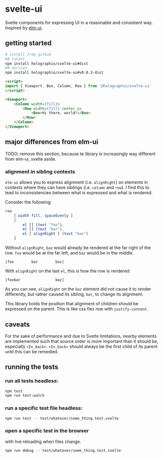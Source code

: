 # svelte-ui

Svelte components for expressing UI in a reasonable and consistent way. Inspired by [elm-ui](https://github.com/mdgriffith/elm-ui).

## getting started

```sh
# install from github
## latest
npm install holographio/svelte-ui#dist
## version
npm install holographio/svelte-ui#v0.0.3-dist
```

```html
<script>
import { Viewport, Box, Column, Row } from '@holographio/svelte-ui'
</script>

<Viewport>
	<Column width={fill}>
		<Row width={fill} center_y>
			<Box>Hi there, world!</Box>
		</Row>
	</Column>
</Viewport>
```

## major differences from elm-ui

TODO: remove this section, because te library is increasingly way different from elm-ui, svelte aside.

### alignment in sibling contexts

`elm-ui` allows you to express alignment (i.e. `alignRight`) on elements in contexts where they can have siblings (i.e. `column` and `row`). I find this to lead to inconsistencies between what is expressed and what is rendered.

Consider the following:

```elm
row
	[ width fill, spaceEvenly ]
	[
		el [] (text "foo"),
		el [] (text "bar"),
		el [ alignRight ] (text "baz")
	]
```

Without `alignRight`, `baz` would already be rendered at the far right of the row. `foo` would be at the far left, and `baz` would be in the middle.

```
|foo        bar        baz|
```


With `alignRight` on the last `el`, this is how the row is rendered:

```
|foobar                baz|
```

As you can see, `alignRight` on the `baz` element did not cause it to render differently, but rather caused its sibling, `bar`, to change its alignment.

This library holds the position that alignment of children should be expressed on the parent. This is like css flex row with `justify-content`.

## caveats

For the sake of performance and due to Svelte limitations, nearby elements are implemented such that source order is more important than it should be, especially `<In_back>`. `<In_back>` should always be the first child of its parent until this can be remedied.

## running the tests

### run all tests headless:

```sh
npm test
npm run test:watch
```

### run a specific test file headless:

```sh
npm run test -- test/whatever/some_thing.test.svelte
```

### open a specific test in the browser

with live reloading when files change.

```sh
npm run debug -- test/whatever/some_thing.test.svelte
```
